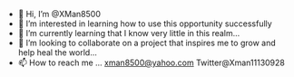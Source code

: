 - 👋 Hi, I’m @XMan8500
- 👀 I’m interested in learning how to use this opportunity successfully
- 🌱 I’m currently learning that I know very little in this realm...
- 💞️ I’m looking to collaborate on a project that inspires me to grow and help heal the world...
- 📫 How to reach me ...
xman8500@yahoo.com Twitter@Xman11130928
<!---
XMan8500/XMan8500 is a ✨ special ✨ repository because its `README.md` (this file) appears on your GitHub profile.
You can click the Preview link to take a look at your changes.
--->
